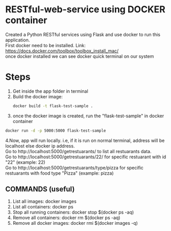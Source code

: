 # RESTful-web-service using DOCKER container

Created a Python RESTful services using Flask and use docker to run this application.                              
First docker need to be installed. Link: https://docs.docker.com/toolbox/toolbox_install_mac/                  
once docker installed we can see docker quick terminal on our system

# Steps
1. Get inside the app folder in terminal                          
2. Build the docker image:                
   ```bash
   docker build -t flask-test-sample .
   ```
3. once the docker image is created, run the "flask-test-sample" in docker container                        
  ```bash
  docker run -d -p 5000:5000 flask-test-sample
  ```
4.Now, app will run locally. i.e, if it is run on normal terminal, address will be localhost else docker ip address.                   
  Go to http://localhost:5000/getrestuarants/  to list all restuarants data.                                   
  Go to http://localhost:5000/getrestuarants/22/ for specific restuarant with id "22" (example: 22)                        
  Go to http://localhost:5000/getrestuarants/type/pizza for specific restuarants with food type "Pizza" (example: pizza)            
  
## COMMANDS (useful)
1. List all images: docker images
2. List all containers: docker ps
3. Stop all running containers: docker stop $(docker ps -aq)
4. Remove all containers: docker rm $(docker ps -aq)                    
5. Remove all docker images: docker rmi $(docker images -q)

  
